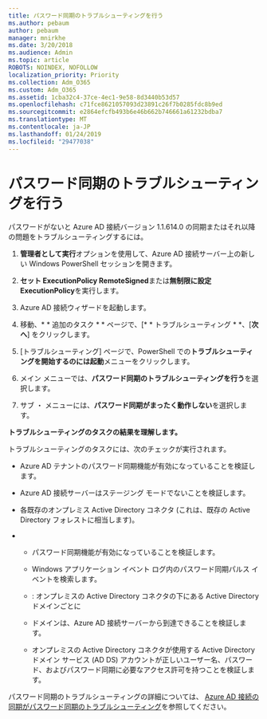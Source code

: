 ```yaml
---
title: パスワード同期のトラブルシューティングを行う
ms.author: pebaum
author: pebaum
manager: mnirkhe
ms.date: 3/20/2018
ms.audience: Admin
ms.topic: article
ROBOTS: NOINDEX, NOFOLLOW
localization_priority: Priority
ms.collection: Adm_O365
ms.custom: Adm_O365
ms.assetid: 1cba32c4-37ce-4ec1-9e58-8d3440b53d57
ms.openlocfilehash: c71fce8621057093d23891c26f7b0285fdc8b9ed
ms.sourcegitcommit: e2864efcfb493b6e46b662b746661a61232bdba7
ms.translationtype: MT
ms.contentlocale: ja-JP
ms.lasthandoff: 01/24/2019
ms.locfileid: "29477038"
---
```

# <a name="troubleshoot-password-synchronization"></a>パスワード同期のトラブルシューティングを行う

パスワードがないと Azure AD 接続バージョン 1.1.614.0 の同期またはそれ以降の問題をトラブルシューティングするには。
  
1. **管理者として実行**オプションを使用して、Azure AD 接続サーバー上の新しい Windows PowerShell セッションを開きます。 
    
2. **セット ExecutionPolicy RemoteSigned**または**無制限に設定 ExecutionPolicy**を実行します。 
    
3. Azure AD 接続ウィザードを起動します。
    
4. 移動、* * 追加のタスク * * ページで、[* * トラブルシューティング * *、[**次へ**] をクリックします。 
    
5. [トラブルシューティング] ページで、PowerShell での**トラブルシューティングを開始するのには起動**メニューをクリックします。 
    
6. メイン メニューでは、**パスワード同期のトラブルシューティングを行う**を選択します。 
    
7. サブ ・ メニューには、**パスワード同期がまったく動作しない**を選択します。 
    
 **トラブルシューティングのタスクの結果を理解します。**
  
トラブルシューティングのタスクには、次のチェックが実行されます。
  
- Azure AD テナントのパスワード同期機能が有効になっていることを検証します。
    
- Azure AD 接続サーバーはステージング モードでないことを検証します。
    
- 各既存のオンプレミス Active Directory コネクタ (これは、既存の Active Directory フォレストに相当します)。
    
- 
  - パスワード同期機能が有効になっていることを検証します。
    
  - Windows アプリケーション イベント ログ内のパスワード同期パルス イベントを検索します。
    
  - : オンプレミスの Active Directory コネクタの下にある Active Directory ドメインごとに
    
  - ドメインは、Azure AD 接続サーバーから到達できることを検証します。
    
  - オンプレミスの Active Directory コネクタが使用する Active Directory ドメイン サービス (AD DS) アカウントが正しいユーザー名、パスワード、およびパスワード同期に必要なアクセス許可を持つことを検証します。
    
パスワード同期のトラブルシューティングの詳細については、 [Azure AD 接続の同期がパスワード同期のトラブルシューティング](https://docs.microsoft.com/en-us/azure/active-directory/connect/active-directory-aadconnectsync-troubleshoot-password-synchronization)を参照してください。
  

